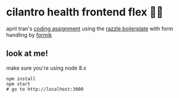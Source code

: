 # cilantro health frontend flex 💪🏼

april tran's [coding assignment](https://github.com/parsleyhealth/recruiting/tree/master/frontend-engineer-interactive) using the [razzle boilerplate](https://github.com/jaredpalmer/razzle) with form handling by [formik](https://github.com/jaredpalmer/formik)

## look at me!
make sure you're using node 8.x
```
npm install
npm start
# go to http://localhost:3000
```
